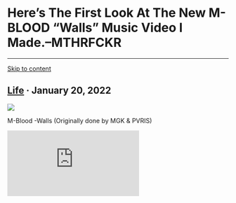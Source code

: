 # Here’s The First Look At The New M-BLOOD “Walls” Music Video I Made.–MTHRFCKR

---

[Skip to content](https://whoisdsmith.ctrlaltback.space/heard-this-remix-today-made-a-video-for-it/#page)

## [Life](https://whoisdsmith.ctrlaltback.space/category/life/) · January 20, 2022

![](https://c0debl0ck.files.wordpress.com/2022/01/walls.jpeg?w=640)

M-Blood -Walls (Originally done by MGK & PVRIS)

<iframe loading="lazy" title="M-BLOOD-Walls" src="https://player.vimeo.com/video/668601683?h=02475a83af&amp;dnt=1&amp;app_id=122963" frameborder="0" allow="autoplay; fullscreen; picture-in-picture" allowfullscreen="" id="fitvid0"></iframe>
